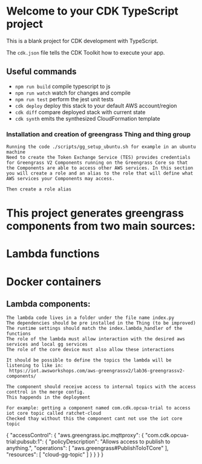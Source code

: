 # Welcome to your CDK TypeScript project

This is a blank project for CDK development with TypeScript.

The `cdk.json` file tells the CDK Toolkit how to execute your app.

## Useful commands

* `npm run build`   compile typescript to js
* `npm run watch`   watch for changes and compile
* `npm run test`    perform the jest unit tests
* `cdk deploy`      deploy this stack to your default AWS account/region
* `cdk diff`        compare deployed stack with current state
* `cdk synth`       emits the synthesized CloudFormation template




### Installation and creation of greengrass Thing and thing group

    Running the code ./scripts/gg_setup_ubuntu.sh for example in an ubuntu machine
    Need to create the Token Exchange Service (TES) provides credentials for Greengrass V2 Components running on the Greengrass Core so that the Components are able to access other AWS services. In this section you will create a role and an alias to the role that will define what AWS services your Components may access.

    Then create a role alias
# This project generates greengrass components from two main sources:
 # Lambda functions
 # Docker containers

 ## Lambda components:
    The lambda code lives in a folder under the file name index.py
    The dependencies should be pre installed in the Thing (to be improved)
    The runtime settings should match the index.lambda_handler of the functions
    The role of the lambda must allow interaction with the desired aws services and local gg services
    The role of the core device must also allow these interactions

    It should be possible to define the topics the lambda will be listening to like in:
     https://iot.awsworkshops.com/aws-greengrassv2/lab36-greengrassv2-components/

    The component should receive access to internal topics with the access conttrol in the merge config.
    This happends in the deployment

    For example: getting a component named com.cdk.opcua-trial to access iot core topic called ratchet-cloud
    Checked thay without this the component cant not use the iot core topic
{
  "accessControl": {
    "aws.greengrass.ipc.mqttproxy": {
      "com.cdk.opcua-trial:pubsub:1": {
        "policyDescription": "Allows access to publish to anything.",
        "operations": [
          "aws.greengrass#PublishToIoTCore"
        ],
        "resources": [
          "cloud-gg-topic"
        ]
      }
    }
  }
}



